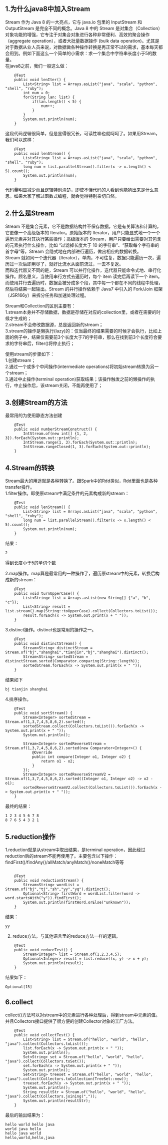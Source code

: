 ## 1.为什么java8中加入Stream
Stream 作为 Java 8 的一大亮点，它与 java.io 包里的 InputStream 和 OutputStream 是完全不同的概念。Java 8 中的 Stream 是对集合（Collection）对象功能的增强，它专注于对集合对象进行各种非常便利、高效的聚合操作（aggregate operation），或者大批量数据操作 (bulk data operation)。尤其是对于数据从业人员来说，对数据做各种操作转换是再正常不过的需求，基本每天都会用到。例如下面这么一个简单的小需求：求一个集合中字符串长度小于5的数量。  
在java8之前，我们一般这么做：  

```
    @Test
    public void lenIter() {
        List<String> list = Arrays.asList("java", "scala", "python", "shell", "ruby");
        int num = 0;
        for(String lan: list) {
            if(lan.length() < 5) {
                num++;
            }
        }
        System.out.println(num);
    }
```  

这段代码逻辑很简单，但是显得很冗长，可读性嘛也就呵呵了。如果用Stream，我们可以这样：  

```
    @Test
    public void lenStream() {
        List<String> list = Arrays.asList("java", "scala", "python", "shell", "ruby");
        long num = list.parallelStream().filter(x -> x.length() < 5).count();
        System.out.println(num);
    }
```  

代码量明显减少而且逻辑特别清楚，即使不懂代码的人看到也能猜出来是什么意思。如果大家了解过函数式编程，就会觉得特别亲切自然。  

## 2.什么是Stream
Stream 不是集合元素，它不是数据结构并不保存数据，它是有关算法和计算的，它更像一个高级版本的 Iterator。原始版本的 Iterator，用户只能显式地一个一个遍历元素并对其执行某些操作；高级版本的 Stream，用户只要给出需要对其包含的元素执行什么操作，比如 “过滤掉长度大于 10 的字符串”、“获取每个字符串的首字母”等，Stream 会隐式地在内部进行遍历，做出相应的数据转换。  
Stream 就如同一个迭代器（Iterator），单向，不可往复，数据只能遍历一次，遍历过一次后即用尽了，就好比流水从面前流过，一去不复返。  
而和迭代器又不同的是，Stream 可以并行化操作，迭代器只能命令式地、串行化操作。顾名思义，当使用串行方式去遍历时，每个 item 读完后再读下一个 item。而使用并行去遍历时，数据会被分成多个段，其中每一个都在不同的线程中处理，然后将结果一起输出。Stream 的并行操作依赖于 Java7 中引入的 Fork/Join 框架（JSR166y）来拆分任务和加速处理过程。  

Stream和Collection的区别主要有：  
1.stream本身并不存储数据，数据是存储在对应的collection里，或者在需要的时候才生成的；  
2.stream不会修改数据源，总是返回新的stream；  
3.stream的操作是懒执行(lazy)的：仅当最终的结果需要的时候才会执行，比如上面的例子中，结果仅需要前3个长度大于7的字符串，那么在找到前3个长度符合要求的字符串后，filter()将停止执行；  

使用stream的步骤如下：  
1.创建stream；  
2.通过一个或多个中间操作(intermediate operations)将初始stream转换为另一个stream；  
3.通过中止操作(terminal operation)获取结果；该操作触发之前的懒操作的执行，中止操作后，该stream关闭，不能再使用了；  

## 3.创建Stream的方法
最常用的为使用静态方法创建  

```
    @Test
    public void numberStreamConstruct() {
        IntStream.of(new int[] {1, 2, 3}).forEach(System.out::println);
        IntStream.range(1, 3).forEach(System.out::println);
        IntStream.rangeClosed(1, 3).forEach(System.out::println);
    }
```  

## 4.Stream的转换
Stream最大的用途就是各种转换了。跟Spark中的Rdd类似，Rdd里面也是各种transfer操作。  
1.filter操作。即使原stream中满足条件的元素构成新的stream：  

```
    @Test
    public void lenStream() {
        List<String> list = Arrays.asList("java", "scala", "python", "shell", "ruby");
        long num = list.parallelStream().filter(x -> x.length() < 5).count();
        System.out.println(num);
    }
```  

结果：  

```
2
```  

得到长度小于5的单词个数  

2.map操作。map算是最常用的一种操作了，遍历原stream中的元素，转换后构成新的stream：  

```
    @Test
    public void turnUpperCase() {
        List<String> list = Arrays.asList(new String[] {"a", "b", "c"});
        List<String> result = list.stream().map(String::toUpperCase).collect(Collectors.toList());
        result.forEach(x -> System.out.print(x + " "));
    }
```  

3.distinct操作。distinct也是常用的操作之一。  

```
    @Test
    public void distinctStream() {
        Stream<String> distinctStream = Stream.of("bj","shanghai","tianjin","bj","shanghai").distinct();
        Stream<String> sortedStream = distinctStream.sorted(Comparator.comparing(String::length));
        sortedStream.forEach(x -> System.out.print(x + " "));
    }
```  

结果如下  

```
bj tianjin shanghai 
```  

4.排序操作。  

```
    @Test
    public void sortStream() {
        Stream<Integer> sortedStream = Stream.of(1,3,7,4,5,8,6,2).sorted();
        sortedStream.collect(Collectors.toList()).forEach(x -> System.out.print(x + " "));
        System.out.println();

        Stream<Integer> sortedReverseStream = Stream.of(1,3,7,4,5,8,6,2).sorted(new Comparator<Integer>() {
            @Override
            public int compare(Integer o1, Integer o2) {
                return o1 - o2;
            }
        });
        Stream<Integer> sortedReverseStreamV2 = Stream.of(1,3,7,4,5,8,6,2).sorted((Integer o1, Integer o2) -> o2 - o1);
        sortedReverseStreamV2.collect(Collectors.toList()).forEach(x -> System.out.print(x + " "));
    }
```  

最终的结果：  

```
1 2 3 4 5 6 7 8 
8 7 6 5 4 3 2 1 
```  

## 5.reduction操作
1.reduction就是从stream中取出结果，是terminal operation，因此经过reduction后的stream不能再使用了。主要包含以下操作： findFirst()/findAny()/allMatch/anyMatch()/noneMatch等等  

```

    @Test
    public void reductionStream() {
        Stream<String> wordList = Stream.of("bj","tj","sh","yy","yq").distinct();
        Optional<String> firstWord = wordList.filter(word -> word.startsWith("y")).findFirst();
        System.out.println(firstWord.orElse("unknown"));
    }
```  

结果：  

```
yy
```  

2. reduce方法。与其他语言里的reduce方法一样的逻辑。  

```
    @Test
    public void reduceTest() {
        Stream<Integer> list = Stream.of(1,2,3,4,5);
        Optional<Integer> result = list.reduce((x, y) -> x + y);
        System.out.println(result);
    }
```  
结果如下：  

```
Optional[15]
```  

## 6.collect
collect()方法可以对stream中的元素进行各种处理后，得到stream中元素的值。并且Collectors接口提供了很方便的创建Collector对象的工厂方法。  

```
    @Test
    public void collectTest() {
        List<String> list = Stream.of("hello", "world", "hello", "java").collect(Collectors.toList());
        list.forEach(x -> System.out.print(x + " "));
        System.out.println();
        Set<String> set = Stream.of("hello", "world", "hello", "java").collect(Collectors.toSet());
        set.forEach(x -> System.out.print(x + " "));
        System.out.println();
        Set<String> treeset = Stream.of("hello", "world", "hello", "java").collect(Collectors.toCollection(TreeSet::new));
        treeset.forEach(x -> System.out.print(x + " "));
        System.out.println();
        String resultStr = Stream.of("hello", "world", "hello", "java").collect(Collectors.joining(","));
        System.out.println(resultStr);
    }
```  

最后的输出结果为：  

```
hello world hello java 
world java hello 
hello java world 
hello,world,hello,java
```  